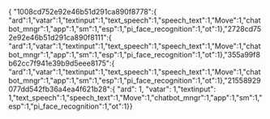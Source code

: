 { "1008cd752e92e46b51d291ca890f8778":{ "ard":1,"vatar":1,"textinput":1,"text_speech":1,"speech_text":1,"Move":1,"chatbot_mngr":1,"app":1,"sm":1,"esp":1,"pi_face_recognition":1,"ot":1},"2728cd752e92e46b51d291ca890f8111":{ "ard":1,"vatar":1,"textinput":1,"text_speech":1,"speech_text":1,"Move":1,"chatbot_mngr":1,"app":1,"sm":1,"esp":1,"pi_face_recognition":1,"ot":1},"355a99f8b62cc7f941e39b9d5eee8175":{ "ard":1,"vatar":1,"textinput":1,"text_speech":1,"speech_text":1,"Move":1,"chatbot_mngr":1,"app":1,"sm":1,"esp":1,"pi_face_recognition":1,"ot":1},"21558929077dd542fb36a4ea4f621b28":{ "ard": 1, "vatar": 1,"textinput": 1,"text_speech":1,"speech_text":1,"Move":1,"chatbot_mngr":1,"app":1,"sm":1,"esp":1,"pi_face_recognition":1,"ot":1}}
